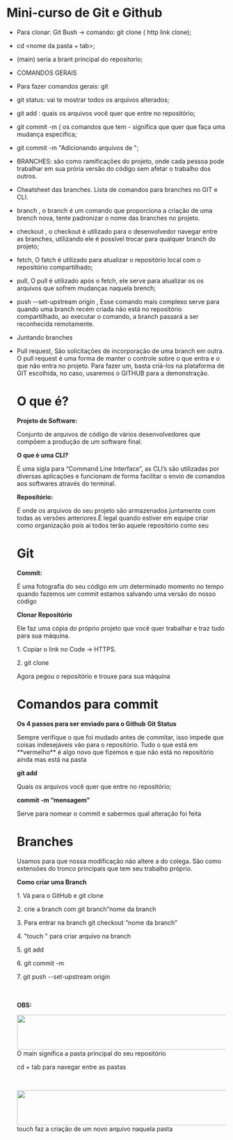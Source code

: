 # Mini-curso de Git e Github


- Para clonar: Git Bush -> comando: git clone ( http link clone);
- cd <nome da pasta + tab>;
- (main) seria a brant principal do repositorio;
  
- COMANDOS GERAIS
- Para fazer comandos gerais: git <comando>
- git status: vai te mostrar todos os arquivos alterados;
- git add <arquivo>: quais os arquivos você quer que entre no repositório;
- git commit -m ( os comandos que tem - significa que quer que faça uma mudança específica;
- git commit -m "Adicionando arquivos de ";

- BRANCHES: são como ramificações do projeto, onde cada pessoa pode trabalhar em sua prória versão do código sem afetar o trabalho dos outros.
- Cheatsheet das branches. Lista de comandos para branches no GIT e CLI.
- branch <nome da branch>, o branch é um comando que proporciona a criação de uma brench nova, tente padronizar o nome das branches no projeto.
- checkout <nome da branch>, o checkout é utilizado para o desenvolvedor navegar entre as branches, utilizando ele é possível trocar para qualquer branch do projeto;
- fetch, O fatch é utilizado para atualizar o repositório local com o repositório compartilhado;
- pull, O pull é utilizado após o fetch, ele serve para atualizar os os arquivos que sofrem mudanças naquela brench;
- push --set-upstream origin <nome da branch>, Esse comando mais complexo serve para quando uma branch recém criada não está no repositório compartilhado, ao executar o comando, a branch passará a ser reconhecida remotamente.
- Juntando branches
- Pull request, São solicitações de incorporação de uma branch em outra. O pull request é uma forma de manter o controle sobre o que entra e o que não entra no projeto. Para fazer um, basta criá-los na plataforma de GIT escolhida, no caso, usaremos o GITHUB para a demonstração.

  <h1> O que é? </h1>
  <strong> Projeto de Software: </strong>
  <p> Conjunto de arquivos de código de vários desenvolvedores que compõem a produção de um software final. </p>
  <strong>O que é uma CLI?</strong>
  <p> É uma sigla para “Command Line Interface”, as CLI’s são utilizadas por diversas aplicações e funcionam de forma facilitar o envio de comandos aos softwares através do terminal. </p>
  <strong>Repositório:</strong>
  <p> É onde os arquivos do seu projeto são armazenados juntamente com todas as versões anteriores.É legal quando estiver em equipe criar como organização pois ai todos terão aquele repositório como seu </p>
  
  <h1> Git </h1>
  <strong> Commit:</strong>
  <p> É uma fotografia do seu código em um determinado momento no tempo quando fazemos um commit estamos salvando uma versão do nosso código </p>
  <p><strong>Clonar Repositório</strong></p>
  <p> Ele faz uma cópia do próprio projeto que você quer trabalhar e traz tudo para sua máquina. </p>
  <p> 1. Copiar o link no Code -> HTTPS.</p>
  <p> 2. git clone <url> </p>
  <p> Agora pegou o repositório e trouxe para sua máquina </p>
  
  <h1> Comandos para commit </h1>
  <strong> Os 4 passos para ser enviado para o Github</strong> 
  <strong> Git Status </strong>
  <p> Sempre verifique o que foi mudado antes de commitar, isso impede que coisas indesejáveis vão para o repositório. Tudo o que está em **vermelho** é algo novo que fizemos e que não está no repositório ainda mas está na pasta</p>
  <strong> git add <nome do arquivo> </strong>
  <p> Quais os arquivos você quer que entre no repositório;</p>
  <strong> commit -m “mensagem” </strong>
  <p> Serve para nomear o commit e sabermos qual alteração foi feita </p>
  
  <h1> Branches </h1>
  <p> Usamos para que nossa modificação não altere a do colega. São como extensões do tronco principais que tem seu trabalho próprio. </p>
  <strong> Como criar uma Branch  </strong>
  <p>1. Vá para o GitHub  e git clone </p>
  <p>2. crie a branch com git branch”nome da branch </p>
  <p>3. Para entrar na branch git checkout “nome da branch” </p>
  <p>4. "touch <nome do arquivo>" para criar arquivo na branch </p>
  <p>5. git add </p>
  <p>6. git commit -m</p>
  <p>7. git push --set-upstream origin </p>
  <br>
  <br>
  <strong> OBS: </strong>
  <br>
  <p><img align="left"  height="80" width="600" src="https://dune-soprano-18f.notion.site/image/https%3A%2F%2Fs3-us-west-2.amazonaws.com%2Fsecure.notion-static.com%2F7f5de5cc-df04-480d-8e30-85834f37e3d0%2FUntitled.png?id=1e88ae50-a555-4084-ba17-748505801502&table=block&spaceId=d742f9fe-0c3e-4980-888f-b424ff5cf418&width=820&userId=&cache=v2"></p>
  <p> O main significa a pasta principal do seu repositório</p>
  <p>cd + tab para navegar entre as pastas</p>
  <br>
  <p><img align="left" height="80" width="600" src="https://dune-soprano-18f.notion.site/image/https%3A%2F%2Fs3-us-west-2.amazonaws.com%2Fsecure.notion-static.com%2Feb6236e9-9f48-4b5b-afe4-9e027aa31026%2FUntitled.png?id=34ea8a2c-a113-4d3d-be6e-bb868e2f7afd&table=block&spaceId=d742f9fe-0c3e-4980-888f-b424ff5cf418&width=820&userId=&cache=v2"></p>
  <p>touch faz a criação de um novo arquivo naquela pasta</p>
  
  
  
  
  
   
  
